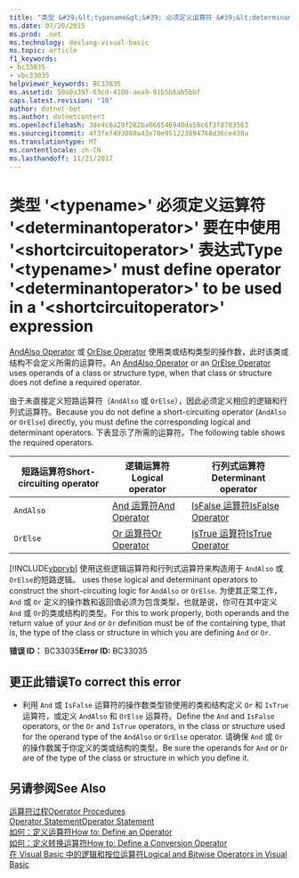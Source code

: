 ```yaml
---
title: "类型 &#39;&lt;typename&gt;&#39; 必须定义运算符 &#39;&lt;determinantoperator&gt;&#39; 要在中使用 &#39;&lt;shortcircuitoperator&gt;&#39; 表达式"
ms.date: 07/20/2015
ms.prod: .net
ms.technology: devlang-visual-basic
ms.topic: article
f1_keywords:
- bc33035
- vbc33035
helpviewer_keywords: BC33035
ms.assetid: 50a0a39f-63cd-4100-aea9-91b5b6ab5bbf
caps.latest.revision: "10"
author: dotnet-bot
ms.author: dotnetcontent
ms.openlocfilehash: 3de4c6a29f282ba066546940da58c6f3f8783563
ms.sourcegitcommit: 4f3fef493080a43e70e951223894768d36ce430a
ms.translationtype: MT
ms.contentlocale: zh-CN
ms.lasthandoff: 11/21/2017
---
```

# <a name="type-39lttypenamegt39-must-define-operator-39ltdeterminantoperatorgt39-to-be-used-in-a-39ltshortcircuitoperatorgt39-expression"></a><span data-ttu-id="3ae6e-102">类型 &#39;&lt;typename&gt;&#39; 必须定义运算符 &#39;&lt;determinantoperator&gt;&#39; 要在中使用 &#39;&lt;shortcircuitoperator&gt;&#39; 表达式</span><span class="sxs-lookup"><span data-stu-id="3ae6e-102">Type &#39;&lt;typename&gt;&#39; must define operator &#39;&lt;determinantoperator&gt;&#39; to be used in a &#39;&lt;shortcircuitoperator&gt;&#39; expression</span></span>
<span data-ttu-id="3ae6e-103">[AndAlso Operator](../../visual-basic/language-reference/operators/andalso-operator.md) 或 [OrElse Operator](../../visual-basic/language-reference/operators/orelse-operator.md) 使用类或结构类型的操作数，此时该类或结构不会定义所需的运算符。</span><span class="sxs-lookup"><span data-stu-id="3ae6e-103">An [AndAlso Operator](../../visual-basic/language-reference/operators/andalso-operator.md) or an [OrElse Operator](../../visual-basic/language-reference/operators/orelse-operator.md) uses operands of a class or structure type, when that class or structure does not define a required operator.</span></span>  
  
 <span data-ttu-id="3ae6e-104">由于未直接定义短路运算符（`AndAlso` 或 `OrElse`），因此必须定义相应的逻辑和行列式运算符。</span><span class="sxs-lookup"><span data-stu-id="3ae6e-104">Because you do not define a short-circuiting operator (`AndAlso` or `OrElse`) directly, you must define the corresponding logical and determinant operators.</span></span> <span data-ttu-id="3ae6e-105">下表显示了所需的运算符。</span><span class="sxs-lookup"><span data-stu-id="3ae6e-105">The following table shows the required operators.</span></span>  
  
|<span data-ttu-id="3ae6e-106">短路运算符</span><span class="sxs-lookup"><span data-stu-id="3ae6e-106">Short-circuiting operator</span></span>|<span data-ttu-id="3ae6e-107">逻辑运算符</span><span class="sxs-lookup"><span data-stu-id="3ae6e-107">Logical operator</span></span>|<span data-ttu-id="3ae6e-108">行列式运算符</span><span class="sxs-lookup"><span data-stu-id="3ae6e-108">Determinant operator</span></span>|  
|--------------------------------|----------------------|--------------------------|  
|`AndAlso`|[<span data-ttu-id="3ae6e-109">And 运算符</span><span class="sxs-lookup"><span data-stu-id="3ae6e-109">And Operator</span></span>](../../visual-basic/language-reference/operators/and-operator.md)|[<span data-ttu-id="3ae6e-110">IsFalse 运算符</span><span class="sxs-lookup"><span data-stu-id="3ae6e-110">IsFalse Operator</span></span>](../../visual-basic/language-reference/operators/isfalse-operator.md)|  
|`OrElse`|[<span data-ttu-id="3ae6e-111">Or 运算符</span><span class="sxs-lookup"><span data-stu-id="3ae6e-111">Or Operator</span></span>](../../visual-basic/language-reference/operators/or-operator.md)|[<span data-ttu-id="3ae6e-112">IsTrue 运算符</span><span class="sxs-lookup"><span data-stu-id="3ae6e-112">IsTrue Operator</span></span>](../../visual-basic/language-reference/operators/istrue-operator.md)|  
  
 [!INCLUDE[vbprvb](~/includes/vbprvb-md.md)]<span data-ttu-id="3ae6e-113"> 使用这些逻辑运算符和行列式运算符来构造用于 `AndAlso` 或 `OrElse`的短路逻辑。</span><span class="sxs-lookup"><span data-stu-id="3ae6e-113"> uses these logical and determinant operators to construct the short-circuiting logic for `AndAlso` or `OrElse`.</span></span> <span data-ttu-id="3ae6e-114">为使其正常工作， `And` 或 `Or` 定义的操作数和返回值必须为包含类型，也就是说，你可在其中定义 `And` 或 `Or`的类或结构的类型。</span><span class="sxs-lookup"><span data-stu-id="3ae6e-114">For this to work properly, both operands and the return value of your `And` or `Or` definition must be of the containing type, that is, the type of the class or structure in which you are defining `And` or `Or`.</span></span>  
  
 <span data-ttu-id="3ae6e-115">**错误 ID：** BC33035</span><span class="sxs-lookup"><span data-stu-id="3ae6e-115">**Error ID:** BC33035</span></span>  
  
## <a name="to-correct-this-error"></a><span data-ttu-id="3ae6e-116">更正此错误</span><span class="sxs-lookup"><span data-stu-id="3ae6e-116">To correct this error</span></span>  
  
-   <span data-ttu-id="3ae6e-117">利用 `And` 或 `IsFalse` 运算符的操作数类型锁使用的类和结构定义 `Or` 和 `IsTrue` 运算符，或定义 `AndAlso` 和 `OrElse` 运算符。</span><span class="sxs-lookup"><span data-stu-id="3ae6e-117">Define the `And` and `IsFalse` operators, or the `Or` and `IsTrue` operators, in the class or structure used for the operand type of the `AndAlso` or `OrElse` operator.</span></span> <span data-ttu-id="3ae6e-118">请确保 `And` 或 `Or` 的操作数属于你定义的类或结构的类型。</span><span class="sxs-lookup"><span data-stu-id="3ae6e-118">Be sure the operands for `And` or `Or` are of the type of the class or structure in which you define it.</span></span>  
  
## <a name="see-also"></a><span data-ttu-id="3ae6e-119">另请参阅</span><span class="sxs-lookup"><span data-stu-id="3ae6e-119">See Also</span></span>  
 [<span data-ttu-id="3ae6e-120">运算符过程</span><span class="sxs-lookup"><span data-stu-id="3ae6e-120">Operator Procedures</span></span>](../../visual-basic/programming-guide/language-features/procedures/operator-procedures.md)  
 [<span data-ttu-id="3ae6e-121">Operator Statement</span><span class="sxs-lookup"><span data-stu-id="3ae6e-121">Operator Statement</span></span>](../../visual-basic/language-reference/statements/operator-statement.md)  
 [<span data-ttu-id="3ae6e-122">如何：定义运算符</span><span class="sxs-lookup"><span data-stu-id="3ae6e-122">How to: Define an Operator</span></span>](../../visual-basic/programming-guide/language-features/procedures/how-to-define-an-operator.md)  
 [<span data-ttu-id="3ae6e-123">如何：定义转换运算符</span><span class="sxs-lookup"><span data-stu-id="3ae6e-123">How to: Define a Conversion Operator</span></span>](../../visual-basic/programming-guide/language-features/procedures/how-to-define-a-conversion-operator.md)  
 [<span data-ttu-id="3ae6e-124">在 Visual Basic 中的逻辑和按位运算符</span><span class="sxs-lookup"><span data-stu-id="3ae6e-124">Logical and Bitwise Operators in Visual Basic</span></span>](../../visual-basic/programming-guide/language-features/operators-and-expressions/logical-and-bitwise-operators.md)

